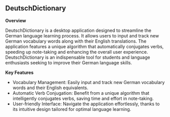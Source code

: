 ## DeutschDictionary

**Overview**

DeutschDictionary is a desktop application designed to streamline the German language learning process. It allows users to input and track new German vocabulary words along with their English translations. The application features a unique algorithm that automatically conjugates verbs, speeding up note-taking and enhancing the overall user experience. DeutschDictionary is an indispensable tool for students and language enthusiasts seeking to improve their German language skills.

**Key Features**

- Vocabulary Management: Easily input and track new German vocabulary words and their English equivalents.
- Automatic Verb Conjugation: Benefit from a unique algorithm that intelligently conjugates verbs, saving time and effort in note-taking.
- User-friendly Interface: Navigate the application effortlessly, thanks to its intuitive design tailored for optimal language learning.
